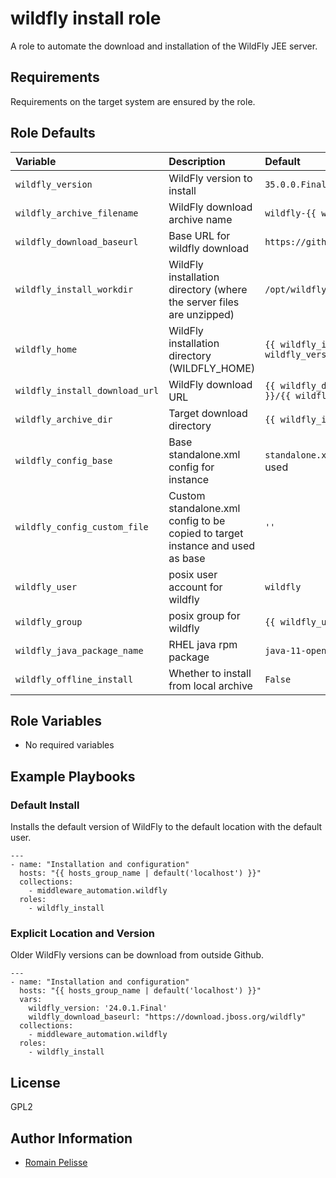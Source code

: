 wildfly install role
====================

A role to automate the download and installation of the WildFly JEE server.


Requirements
------------

Requirements on the target system are ensured by the role.

<!--start argument_specs-->
Role Defaults
-------------

| Variable | Description | Default |
|:---------|:------------|:--------|
|`wildfly_version`| WildFly version to install | `35.0.0.Final` |
|`wildfly_archive_filename`| WildFly download archive name | `wildfly-{{ wildfly_version }}.zip` |
|`wildfly_download_baseurl`| Base URL for wildfly download | `https://github.com/wildfly/wildfly/releases/download` |
|`wildfly_install_workdir`| WildFly installation directory (where the server files are unzipped) | `/opt/wildfly/` |
|`wildfly_home`| WildFly installation directory (WILDFLY_HOME) | `{{ wildfly_install_workdir }}wildfly-{{ wildfly_version }}/` |
|`wildfly_install_download_url`| WildFly download URL | `{{ wildfly_download_baseurl }}/{{ wildfly_version }}/{{ wildfly_archive_filename }}` |
|`wildfly_archive_dir`| Target download directory | `{{ wildfly_install_workdir }}` |
|`wildfly_config_base`| Base standalone.xml config for instance | `standalone.xml` unless `wildfly_config_custom_file` is used |
|`wildfly_config_custom_file`| Custom standalone.xml config to be copied to target instance and used as base | `''` |
|`wildfly_user`| posix user account for wildfly | `wildfly` |
|`wildfly_group`| posix group for wildfly | `{{ wildfly_user }}` |
|`wildfly_java_package_name`| RHEL java rpm package | `java-11-openjdk-headless` |
|`wildfly_offline_install`| Whether to install from local archive | `False` |


Role Variables
--------------

* No required variables

<!--end argument_specs-->


## Example Playbooks

### Default Install

Installs the default version of WildFly to the default location with the default user.

```
---
- name: "Installation and configuration"
  hosts: "{{ hosts_group_name | default('localhost') }}"
  collections:
    - middleware_automation.wildfly
  roles:
    - wildfly_install
```

### Explicit Location and Version

Older WildFly versions can be download from outside Github.

```
---
- name: "Installation and configuration"
  hosts: "{{ hosts_group_name | default('localhost') }}"
  vars:
    wildfly_version: '24.0.1.Final'
    wildfly_download_baseurl: "https://download.jboss.org/wildfly"
  collections:
    - middleware_automation.wildfly
  roles:
    - wildfly_install
```

## License

GPL2

## Author Information

* [Romain Pelisse](https://github.com/rpelisse)
